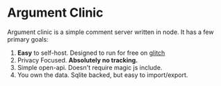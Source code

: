 Argument Clinic
===============

Argument clinic is a simple comment server written in node. It has a few primary goals:

1. **Easy** to self-host. Designed to run for free on [glitch](glitch.com)
2. Privacy Focused. **Absolutely no tracking.**
3. Simple open-api. Doesn't require magic js include.
4. You own the data. Sqlite backed, but easy to import/export.
